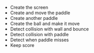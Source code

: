 - Create the screen
- Create and move the paddle
- Create another paddle
- Create the ball and make it move
- Detect collision with wall and bounce
- Detect collision with paddle
- Detect when paddle misses
- Keep score